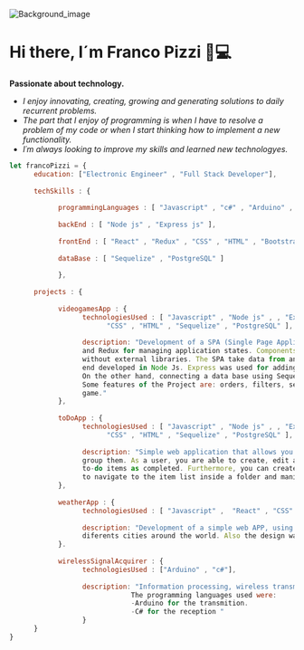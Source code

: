 
![Background_image](https://user-images.githubusercontent.com/72042861/146275330-fd8c3825-40c9-463d-9ffe-0be3e15f8455.jpg)

# Hi there, I´m Franco Pizzi 👋💻

**Passionate about technology.**
- *I enjoy innovating, creating, growing and generating solutions to daily recurrent problems.*
- *The part that I enjoy of programming is when I have to resolve a problem of my code or*
*when I start thinking how to implement a new functionality.*
- *I´m always looking to improve my skills and learned new technologyes.*


```javascript
let francoPizzi = {
      education: ["Electronic Engineer" , "Full Stack Developer"],
      
      techSkills : {
      
            programmingLanguages : [ "Javascript" , "c#" , "Arduino" , "Matlab" , "Swift" , "TypeScript" ],
      
            backEnd : [ "Node js" , "Express js" ],
      
            frontEnd : [ "React" , "Redux" , "CSS" , "HTML" , "Bootstrap" , "React Native" ],
      
            dataBase : [ "Sequelize" , "PostgreSQL" ]
      
            },
      
      projects : {
      
            videogamesApp : {
                  technologiesUsed : [ "Javascript" , "Node js" , , "Express js" , "React" , "Redux" , 
                        "CSS" , "HTML" , "Sequelize" , "PostgreSQL" ],
                        
                  description: "Development of a SPA (Single Page Application), using React for the Front end 
                  and Redux for managing application states. Components design was developed with pure CSS, 
                  without external libraries. The SPA take data from an API (rawg.io/apidocs) throught the Back 
                  end developed in Node Js. Express was used for adding extra functionalities to the original API. 
                  On the other hand, connecting a data base using Sequelize and PostgreSQL. 
                  Some features of the Project are: orders, filters, search by name, controlated form to add a new 
                  game."
            },
                  
            toDoApp : {
                  technologiesUsed : [ "Javascript" , "Node js" , , "Express js" , "React" , "Redux" , 
                        "CSS" , "HTML" , "Sequelize" , "PostgreSQL" ],
                  
                  description: "Simple web application that allows you to create to-do items and folders to
                  group them. As a user, you are able to create, edit and delete to-do items and mark/unmark 
                  to-do items as completed. Furthermore, you can create and remove new folders. You are able
                  to navigate to the item list inside a folder and manipulate them"
            },
            
            weatherApp : {
                  technologiesUsed : [ "Javascript" ,  "React" , "CSS" , "HTML"  ],
                  
                  description: "Development of a simple web APP, using React components to show the weather of
                  diferents cities around the world. Also the design was made with pure CSS"
            }.
                  
            wirelessSignalAcquirer : {
                  technologiesUsed : ["Arduino" , "c#"],
                  
                  description: "Information processing, wireless transmition and reception in a computer for visualization. 
                              The programming languages used were:
                              -Arduino for the transmition.
                              -C# for the reception "
                  }      
      }
}

```










<!--

## Projects images


### I. Videogames App 🎮
#### Landing
![image](https://user-images.githubusercontent.com/72042861/146397205-3b802d94-a76f-403b-93f3-0a26b7cefa61.png)
            
#### Home
![image](https://user-images.githubusercontent.com/72042861/146397486-14748302-caef-466d-bcdc-f0af8179244e.png)               

#### Game Detail
![image](https://user-images.githubusercontent.com/72042861/146397357-0bda77f8-000f-49bd-80a8-b8f263fee231.png)
            



### II. Wireless Signal Acquirer 🎓
#### The aim
![image](https://user-images.githubusercontent.com/72042861/146400495-1abc552a-c1af-4973-8fe4-5a3f93632c5f.png)

#### Reception 
*Matlab*

![image](https://user-images.githubusercontent.com/72042861/146401275-a350c85a-6b59-4291-b24e-e602323332a8.png)

![image](https://user-images.githubusercontent.com/72042861/146401344-a5ccfa9a-2027-4d18-824c-db1620c6642d.png)

*Visual Studio*

![image](https://user-images.githubusercontent.com/72042861/146401563-06aabea1-bbb0-420e-886d-b247875cfd56.png)

![image](https://user-images.githubusercontent.com/72042861/146401747-f8288869-19f2-47e0-92d6-fee5df7e36da.png)


**francopizzi/francopizzi** is a ✨ _special_ ✨ repository because its `README.md` (this file) appears on your GitHub profile.

Here are some ideas to get you started:

- 🔭 I’m currently working on ...
- 🌱 I’m currently learning ...
- 👯 I’m looking to collaborate on ...
- 🤔 I’m looking for help with ...
- 💬 Ask me about ...
- 📫 How to reach me: ...
- 😄 Pronouns: ...
- ⚡ Fun fact: ...
-->
